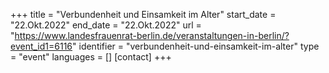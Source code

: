 +++
title = "Verbundenheit und Einsamkeit im Alter"
start_date = "22.Okt.2022"
end_date = "22.Okt.2022"
url = "https://www.landesfrauenrat-berlin.de/veranstaltungen-in-berlin/?event_id1=6116"
identifier = "verbundenheit-und-einsamkeit-im-alter"
type = "event"
languages = []
[contact]
+++